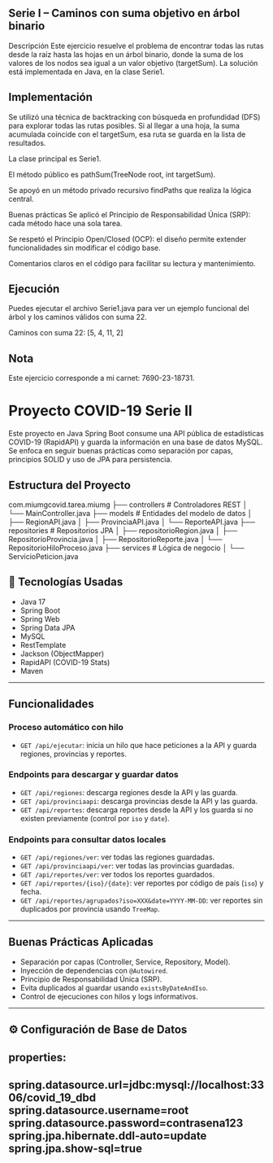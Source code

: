 ##  Serie I – Caminos con suma objetivo en árbol binario
Descripción
Este ejercicio resuelve el problema de encontrar todas las rutas desde la raíz hasta las hojas en un árbol binario, donde la suma de los valores de los nodos sea igual a un valor objetivo (targetSum). La solución está implementada en Java, en la clase Serie1.

##  Implementación
Se utilizó una técnica de backtracking con búsqueda en profundidad (DFS) para explorar todas las rutas posibles. Si al llegar a una hoja, la suma acumulada coincide con el targetSum, esa ruta se guarda en la lista de resultados.

La clase principal es Serie1.

El método público es pathSum(TreeNode root, int targetSum).

Se apoyó en un método privado recursivo findPaths que realiza la lógica central.

Buenas prácticas
Se aplicó el Principio de Responsabilidad Única (SRP): cada método hace una sola tarea.

Se respetó el Principio Open/Closed (OCP): el diseño permite extender funcionalidades sin modificar el código base.

Comentarios claros en el código para facilitar su lectura y mantenimiento.

##  Ejecución
Puedes ejecutar el archivo Serie1.java para ver un ejemplo funcional del árbol y los caminos válidos con suma 22.

Caminos con suma 22:
[5, 4, 11, 2]
##  Nota
Este ejercicio corresponde a mi carnet: 7690-23-18731.

# Proyecto COVID-19 Serie ll

Este proyecto en Java Spring Boot consume una API pública de estadísticas COVID-19 (RapidAPI) y guarda la información en una base de datos MySQL. Se enfoca en seguir buenas prácticas como separación por capas, principios SOLID y uso de JPA para persistencia.



##  Estructura del Proyecto

com.miumgcovid.tarea.miumg
├── controllers # Controladores REST
│ └── MainController.java
├── models # Entidades del modelo de datos
│ ├── RegionAPI.java
│ ├── ProvinciaAPI.java
│ └── ReporteAPI.java
├── repositories # Repositorios JPA
│ ├── repositorioRegion.java
│ ├── RepositorioProvincia.java
│ ├── RepositorioReporte.java
│ └── RepositorioHiloProceso.java
├── services # Lógica de negocio
│ └── ServicioPeticion.java





## 🔧 Tecnologías Usadas

- Java 17
- Spring Boot
- Spring Web
- Spring Data JPA
- MySQL
- RestTemplate
- Jackson (ObjectMapper)
- RapidAPI (COVID-19 Stats)
- Maven

---

##  Funcionalidades

###  Proceso automático con hilo
- `GET /api/ejecutar`: inicia un hilo que hace peticiones a la API y guarda regiones, provincias y reportes.

###  Endpoints para descargar y guardar datos
- `GET /api/regiones`: descarga regiones desde la API y las guarda.
- `GET /api/provinciaapi`: descarga provincias desde la API y las guarda.
- `GET /api/reportes`: descarga reportes desde la API y los guarda si no existen previamente (control por `iso` y `date`).

###  Endpoints para consultar datos locales
- `GET /api/regiones/ver`: ver todas las regiones guardadas.
- `GET /api/provinciaapi/ver`: ver todas las provincias guardadas.
- `GET /api/reportes/ver`: ver todos los reportes guardados.
- `GET /api/reportes/{iso}/{date}`: ver reportes por código de país (`iso`) y fecha.
- `GET /api/reportes/agrupados?iso=XXX&date=YYYY-MM-DD`: ver reportes sin duplicados por provincia usando `TreeMap`.

---

##  Buenas Prácticas Aplicadas

- Separación por capas (Controller, Service, Repository, Model).
- Inyección de dependencias con `@Autowired`.
- Principio de Responsabilidad Única (SRP).
- Evita duplicados al guardar usando `existsByDateAndIso`.
- Control de ejecuciones con hilos y logs informativos.

---

## ⚙ Configuración de Base de Datos


properties:
--
spring.datasource.url=jdbc:mysql://localhost:3306/covid_19_dbd
spring.datasource.username=root
spring.datasource.password=contrasena123
spring.jpa.hibernate.ddl-auto=update
spring.jpa.show-sql=true
--
